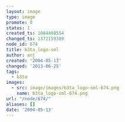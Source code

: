 ```yaml
---
layout: image
type: image
promote: 0
status: 1
created_ts: 1084408554
changed_ts: 1372159389
node_id: 674
title: b3ta_logo-sml
author: anj
created: '2004-05-13'
changed: '2013-06-25'
tags:
  - b3ta
images:
  - src: image/images/b3ta_logo-sml-674.png
    name: b3ta_logo-sml-674.png
url: "/node/674/"
aliases: []
date: '2004-05-13'
---
```


